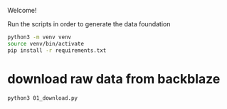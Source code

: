 Welcome!

Run the scripts in order to generate the data foundation

```bash
python3 -m venv venv
source venv/bin/activate
pip install -r requirements.txt
```

# download raw data from backblaze
```bash
python3 01_download.py
```